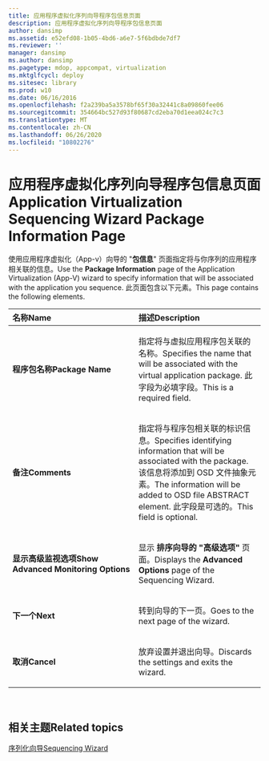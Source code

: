 ```yaml
---
title: 应用程序虚拟化序列向导程序包信息页面
description: 应用程序虚拟化序列向导程序包信息页面
author: dansimp
ms.assetid: e52efd08-1b05-4bd6-a6e7-5f6bdbde7df7
ms.reviewer: ''
manager: dansimp
ms.author: dansimp
ms.pagetype: mdop, appcompat, virtualization
ms.mktglfcycl: deploy
ms.sitesec: library
ms.prod: w10
ms.date: 06/16/2016
ms.openlocfilehash: f2a239ba5a3578bf65f30a32441c8a09860fee06
ms.sourcegitcommit: 354664bc527d93f80687cd2eba70d1eea024c7c3
ms.translationtype: MT
ms.contentlocale: zh-CN
ms.lasthandoff: 06/26/2020
ms.locfileid: "10802276"
---
```

# <span data-ttu-id="cfdb1-103">应用程序虚拟化序列向导程序包信息页面</span><span class="sxs-lookup"><span data-stu-id="cfdb1-103">Application Virtualization Sequencing Wizard Package Information Page</span></span>


<span data-ttu-id="cfdb1-104">使用应用程序虚拟化（App-v）向导的 "**包信息**" 页面指定将与你序列的应用程序相关联的信息。</span><span class="sxs-lookup"><span data-stu-id="cfdb1-104">Use the **Package Information** page of the Application Virtualization (App-V) wizard to specify information that will be associated with the application you sequence.</span></span> <span data-ttu-id="cfdb1-105">此页面包含以下元素。</span><span class="sxs-lookup"><span data-stu-id="cfdb1-105">This page contains the following elements.</span></span>

<table>
<colgroup>
<col width="50%" />
<col width="50%" />
</colgroup>
<thead>
<tr class="header">
<th align="left"><span data-ttu-id="cfdb1-106">名称</span><span class="sxs-lookup"><span data-stu-id="cfdb1-106">Name</span></span></th>
<th align="left"><span data-ttu-id="cfdb1-107">描述</span><span class="sxs-lookup"><span data-stu-id="cfdb1-107">Description</span></span></th>
</tr>
</thead>
<tbody>
<tr class="odd">
<td align="left"><p><strong><span data-ttu-id="cfdb1-108">程序包名称</span><span class="sxs-lookup"><span data-stu-id="cfdb1-108">Package Name</span></span></strong></p></td>
<td align="left"><p><span data-ttu-id="cfdb1-109">指定将与虚拟应用程序包关联的名称。</span><span class="sxs-lookup"><span data-stu-id="cfdb1-109">Specifies the name that will be associated with the virtual application package.</span></span> <span data-ttu-id="cfdb1-110">此字段为必填字段。</span><span class="sxs-lookup"><span data-stu-id="cfdb1-110">This is a required field.</span></span></p></td>
</tr>
<tr class="even">
<td align="left"><p><strong><span data-ttu-id="cfdb1-111">备注</span><span class="sxs-lookup"><span data-stu-id="cfdb1-111">Comments</span></span></strong></p></td>
<td align="left"><p><span data-ttu-id="cfdb1-112">指定将与程序包相关联的标识信息。</span><span class="sxs-lookup"><span data-stu-id="cfdb1-112">Specifies identifying information that will be associated with the package.</span></span> <span data-ttu-id="cfdb1-113">该信息将添加到 OSD 文件抽象元素。</span><span class="sxs-lookup"><span data-stu-id="cfdb1-113">The information will be added to OSD file ABSTRACT element.</span></span> <span data-ttu-id="cfdb1-114">此字段是可选的。</span><span class="sxs-lookup"><span data-stu-id="cfdb1-114">This field is optional.</span></span></p></td>
</tr>
<tr class="odd">
<td align="left"><p><strong><span data-ttu-id="cfdb1-115">显示高级监视选项</span><span class="sxs-lookup"><span data-stu-id="cfdb1-115">Show Advanced Monitoring Options</span></span></strong></p></td>
<td align="left"><p><span data-ttu-id="cfdb1-116">显示 <strong> 排序向导的 "高级选项" </strong> 页面。</span><span class="sxs-lookup"><span data-stu-id="cfdb1-116">Displays the <strong>Advanced Options</strong> page of the Sequencing Wizard.</span></span></p></td>
</tr>
<tr class="even">
<td align="left"><p><strong><span data-ttu-id="cfdb1-117">下一个</span><span class="sxs-lookup"><span data-stu-id="cfdb1-117">Next</span></span></strong></p></td>
<td align="left"><p><span data-ttu-id="cfdb1-118">转到向导的下一页。</span><span class="sxs-lookup"><span data-stu-id="cfdb1-118">Goes to the next page of the wizard.</span></span></p></td>
</tr>
<tr class="odd">
<td align="left"><p><strong><span data-ttu-id="cfdb1-119">取消</span><span class="sxs-lookup"><span data-stu-id="cfdb1-119">Cancel</span></span></strong></p></td>
<td align="left"><p><span data-ttu-id="cfdb1-120">放弃设置并退出向导。</span><span class="sxs-lookup"><span data-stu-id="cfdb1-120">Discards the settings and exits the wizard.</span></span></p></td>
</tr>
</tbody>
</table>

 

## <span data-ttu-id="cfdb1-121">相关主题</span><span class="sxs-lookup"><span data-stu-id="cfdb1-121">Related topics</span></span>


[<span data-ttu-id="cfdb1-122">序列化向导</span><span class="sxs-lookup"><span data-stu-id="cfdb1-122">Sequencing Wizard</span></span>](sequencing-wizard.md)

 

 






